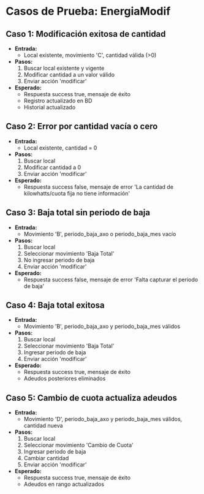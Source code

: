 # Casos de Prueba: EnergiaModif

## Caso 1: Modificación exitosa de cantidad
- **Entrada:**
  - Local existente, movimiento 'C', cantidad válida (>0)
- **Pasos:**
  1. Buscar local existente y vigente
  2. Modificar cantidad a un valor válido
  3. Enviar acción 'modificar'
- **Esperado:**
  - Respuesta success true, mensaje de éxito
  - Registro actualizado en BD
  - Historial actualizado

## Caso 2: Error por cantidad vacía o cero
- **Entrada:**
  - Local existente, cantidad = 0
- **Pasos:**
  1. Buscar local
  2. Modificar cantidad a 0
  3. Enviar acción 'modificar'
- **Esperado:**
  - Respuesta success false, mensaje de error 'La cantidad de kilowhatts/cuota fija no tiene información'

## Caso 3: Baja total sin periodo de baja
- **Entrada:**
  - Movimiento 'B', periodo_baja_axo o periodo_baja_mes vacío
- **Pasos:**
  1. Buscar local
  2. Seleccionar movimiento 'Baja Total'
  3. No ingresar periodo de baja
  4. Enviar acción 'modificar'
- **Esperado:**
  - Respuesta success false, mensaje de error 'Falta capturar el periodo de baja'

## Caso 4: Baja total exitosa
- **Entrada:**
  - Movimiento 'B', periodo_baja_axo y periodo_baja_mes válidos
- **Pasos:**
  1. Buscar local
  2. Seleccionar movimiento 'Baja Total'
  3. Ingresar periodo de baja
  4. Enviar acción 'modificar'
- **Esperado:**
  - Respuesta success true, mensaje de éxito
  - Adeudos posteriores eliminados

## Caso 5: Cambio de cuota actualiza adeudos
- **Entrada:**
  - Movimiento 'D', periodo_baja_axo y periodo_baja_mes válidos, cantidad nueva
- **Pasos:**
  1. Buscar local
  2. Seleccionar movimiento 'Cambio de Cuota'
  3. Ingresar periodo de baja
  4. Cambiar cantidad
  5. Enviar acción 'modificar'
- **Esperado:**
  - Respuesta success true, mensaje de éxito
  - Adeudos en rango actualizados
